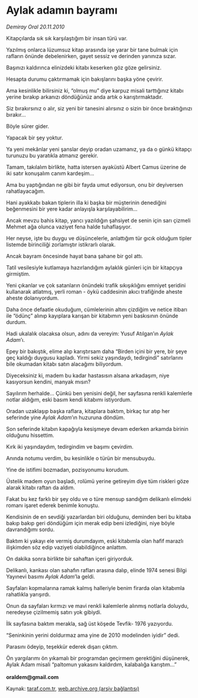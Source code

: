 # Aylak adamın bayramı

*Demiray Oral 20.11.2010*

<div class="yazi"><p>Kitapçılarda sık sık karşılaştığım bir insan türü var.</p>
<p>Yazılmış onlarca lüzumsuz kitap arasında işe yarar bir tane bulmak için rafların önünde debelenirken, gayet sessiz ve derinden yanınıza sızar.</p>
<p>Başınızı kaldırınca elinizdeki kitabı keserken göz göze gelirsiniz.</p>
<p>Hesapta durumu çaktırmamak için bakışlarını başka yöne çevirir.</p>
<p>Ama kesinlikle bilirsiniz ki, “olmuş mu” diye karpuz misali tarttığınız kitabı yerine bırakıp arkanızı döndüğünüz anda artık o karıştırmaktadır.</p>
<p>Siz bırakırsınız o alır, siz yeni bir tanesini alırsınız o sizin bir önce bıraktığınızı bırakır... </p>
<p>Böyle sürer gider.</p>
<p>Yapacak bir şey yoktur.</p>
<p>Ya yeni mekânlar yeni şanslar deyip oradan uzamanız, ya da o günkü kitapçı turunuzu bu yaratıkla atmanız gerekir.</p>
<p>Tamam, takılalım birlikte, hatta istersen ayaküstü Albert Camus üzerine de iki satır konuşalım canım kardeşim...</p>
<p>Ama bu yaptığından ne gibi bir fayda umut ediyorsun, onu bir deyiversen rahatlayacağım.</p>
<p>Hani ayakkabı bakan tiplerin illa ki başka bir müşterinin denediğini beğenmesini bir yere kadar anlayışla karşılayabilirim...</p>
<p>Ancak mevzu bahis kitap, yancı yazıldığın şahsiyet de senin için sarı çizmeli Mehmet ağa olunca vaziyet fena halde tuhaflaşıyor.</p>
<p>Her neyse, işte bu duygu ve düşüncelerle, anlattığım tür gıcık olduğum tipler listemde birinciliği zorlamıştır istikrarlı olarak.</p>
<p>Ancak bayram öncesinde hayat bana şahane bir gol attı.</p>
<p>Tatil vesilesiyle kutlamaya hazırlandığım aylaklık günleri için bir kitapçıya girmiştim.</p>
<p>Yeni çıkanlar ve çok satanların önündeki trafik sıkışıklığını emniyet şeridini kullanarak atlatmış, yerli roman - öykü caddesinin akıcı trafiğinde aheste aheste dolanıyordum.</p>
<p>Daha önce defaatle okuduğum, cümlelerinin altını çizdiğim ve netice itibarı ile “ödünç” alınıp kayıplara karışan bir kitabımın yeni baskısının önünde durdum.</p>
<p>Hadi ukalalık olacaksa olsun, adını da vereyim: Yusuf Atılgan’ın <i>Aylak Adam</i>’ı.</p>
<p>Epey bir bakıştık, elime alıp karıştırsam daha “Birden içini bir yere, bir şeye geç kaldığı duygusu kapladı. Yirmi sekiz yaşındaydı, tedirgindi” satırlarını bile okumadan kitabı satın alacağımı biliyordum.</p>
<p>Diyeceksiniz ki, madem bu kadar hastasısın alsana arkadaşım, niye kasıyorsun kendini, manyak mısın?</p>
<p>Sayılırım herhalde... Çünkü ben yenisini değil, her sayfasına renkli kalemlerle notlar aldığım, eski basım kendi kitabımı istiyordum.</p>
<p>Oradan uzaklaşıp başka raflara, kitaplara baktım, birkaç tur atıp her seferinde yine <i>Aylak Adam</i>’ın huzuruna döndüm.</p>
<p>Son seferinde kitabın kapağıyla kesişmeye devam ederken arkamda birinin olduğunu hissettim.</p>
<p>Kırk iki yaşındaydım, tedirgindim ve başımı çevirdim. </p>
<p>Anında notumu verdim, bu kesinlikle o türün bir mensubuydu.</p>
<p>Yine de istifimi bozmadan, pozisyonumu korudum.</p>
<p>Üstelik madem oyun başladı, rolümü yerine getireyim diye tüm riskleri göze alarak kitabı raftan da aldım.</p>
<p>Fakat bu kez farklı bir şey oldu ve o türe mensup sandığım delikanlı elimdeki romanı işaret ederek benimle konuştu.</p>
<p>Kendisinin de en sevdiği yazarlardan biri olduğunu, deminden beri bu kitaba bakıp bakıp geri döndüğüm için merak edip beni izlediğini, niye böyle davrandığımı sordu.</p>
<p>Baktım ki yakayı ele vermiş durumdayım, eski kitabımla olan hafif marazlı ilişkimden söz edip vaziyeti olabildiğince anlattım.</p>
<p>On dakika sonra birlikte bir sahaftan içeri giriyorduk.</p>
<p>Delikanlı, kankası olan sahafın rafları arasına dalıp, elinde 1974 senesi Bilgi Yayınevi basımı <i>Aylak Adam</i>’la geldi.</p>
<p>Sayfaları kopmalarına ramak kalmış halleriyle benim firarda olan kitabımla rahatlıkla yarışırdı.</p>
<p>Onun da sayfaları kırmızı ve mavi renkli kalemlerle alınmış notlarla doluydu, neredeyse çizilmemiş satırı yok gibiydi.</p>
<p>İlk sayfasına baktım merakla, sağ üst köşede Tevfik- 1976 yazıyordu.</p>
<p>“Seninkinin yerini doldurmaz ama yine de 2010 modelinden iyidir” dedi.</p>
<p>Parasını ödeyip, teşekkür ederek dışarı çıktım.</p>
<p>Ön yargılarımı ön yıkamalı bir programdan geçirmem gerektiğini düşünerek, Aylak Adam misali “paltomun yakasını kaldırdım, kalabalığa karıştım...”<br/><br/><b>oraldem@gmail.com</b></p></div>

Kaynak: [taraf.com.tr](http://www.taraf.com.tr:80/demiray-oral/makale-aylak-adamin-bayrami.htm), [web.archive.org (arşiv bağlantısı)](http://web.archive.org/web/20101122130503/http://www.taraf.com.tr:80/demiray-oral/makale-aylak-adamin-bayrami.htm)
